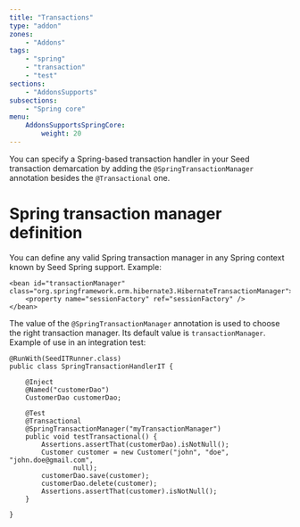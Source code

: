 ```yaml
---
title: "Transactions"
type: "addon"
zones:
    - "Addons"
tags:
    - "spring"
    - "transaction"
    - "test"
sections:
    - "AddonsSupports"
subsections:
    - "Spring core"
menu:
    AddonsSupportsSpringCore:
        weight: 20
---
```



You can specify a Spring-based transaction handler in your Seed transaction demarcation by adding the
`@SpringTransactionManager` annotation besides the `@Transactional` one.

# Spring transaction manager definition

You can define any valid Spring transaction manager in any Spring context known by Seed Spring support. Example:
		
	<bean id="transactionManager" class="org.springframework.orm.hibernate3.HibernateTransactionManager">
		<property name="sessionFactory" ref="sessionFactory" />
	</bean>

The value of the `@SpringTransactionManager` annotation is used to choose the right transaction manager. Its default
value is `transactionManager`. Example of use in an integration test:

	@RunWith(SeedITRunner.class)
	public class SpringTransactionHandlerIT {
	
		@Inject
		@Named("customerDao")
		CustomerDao customerDao;
	
		@Test
		@Transactional
		@SpringTransactionManager("myTransactionManager")
		public void testTransactional() {
			Assertions.assertThat(customerDao).isNotNull();
			Customer customer = new Customer("john", "doe", "john.doe@gmail.com",
					null);
			customerDao.save(customer);
			customerDao.delete(customer);
			Assertions.assertThat(customer).isNotNull();
		}

	}
